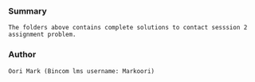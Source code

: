 ### Summary
    The folders above contains complete solutions to contact sesssion 2 assignment problem.
### Author
    Oori Mark (Bincom lms username: Markoori)